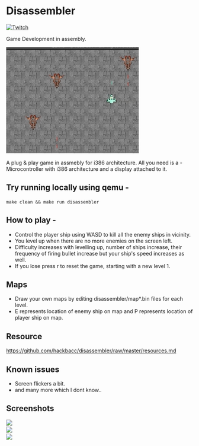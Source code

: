 # Disassembler

<a href="https://www.twitch.tv/markroxor" rel="Twitch Status">![Twitch](https://img.shields.io/twitch/status/markroxor?color=bluevoilet&style=for-the-badge)</a>


Game Development in assembly.  


![](https://github.com/markroxor/web-storage/raw/master/disassembler.gif)


A plug & play game in assmebly for i386 architecture. All you need is a -  
Microcontroller with i386 architecture and a display attached to it.

## Try running locally using qemu -
```shell
make clean && make run disassembler
```

## How to play - 
* Control the player ship using WASD to kill all the enemy ships in vicinity. 
* You level up when there are no more enemies on the screen left.
* Difficulty increases with levelling up, number of ships increase, their frequency of firing bullet increase but your ship's speed increases as well.
* If you lose press r to reset the game, starting with a new level 1.

## Maps
* Draw your own maps by editing disassembler/map*.bin files for each level.
* E represents location of enemy ship on map and P represents location of player ship on map. 

## Resource 
https://github.com/hackbacc/disassembler/raw/master/resources.md

## Known issues
* Screen flickers a bit.
* and many more which I dont know..

## Screenshots

![](https://github.com/hackbacc/disassembler/raw/master/level1.png)  
![](https://github.com/hackbacc/disassembler/raw/master/level3.png)  
![](https://github.com/hackbacc/disassembler/raw/master/won.png)  


